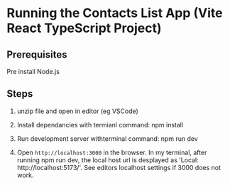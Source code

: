 # Running the Contacts List App (Vite React TypeScript Project)

## Prerequisites

Pre install Node.js

## Steps

1. unzip file and open in editor (eg VSCode)

2. Install dependancies with termianl command:
   npm install

3. Run development server withterminal command:
   npm run dev

4. Open `http://localhost:3000` in the browser.
   In my terminal, after running npm run dev, the local host url is desplayed as 'Local: http://localhost:5173/'. See editors localhost settings if 3000 does not work.
